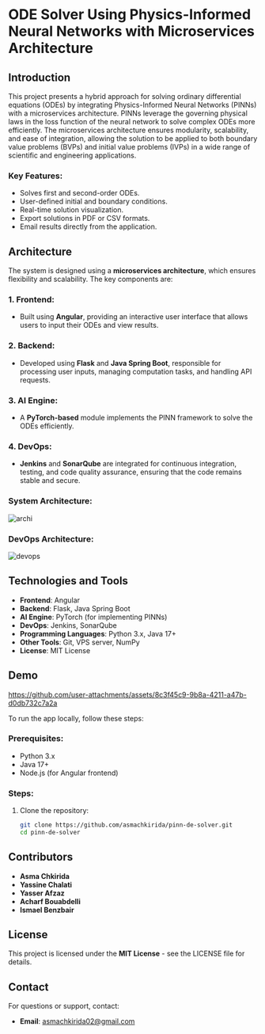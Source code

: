 # ODE Solver Using Physics-Informed Neural Networks with Microservices Architecture

## Introduction

This project presents a hybrid approach for solving ordinary differential equations (ODEs) by integrating Physics-Informed Neural Networks (PINNs) with a microservices architecture. PINNs leverage the governing physical laws in the loss function of the neural network to solve complex ODEs more efficiently. The microservices architecture ensures modularity, scalability, and ease of integration, allowing the solution to be applied to both boundary value problems (BVPs) and initial value problems (IVPs) in a wide range of scientific and engineering applications.

### Key Features:
- Solves first and second-order ODEs.
- User-defined initial and boundary conditions.
- Real-time solution visualization.
- Export solutions in PDF or CSV formats.
- Email results directly from the application.

## Architecture

The system is designed using a **microservices architecture**, which ensures flexibility and scalability. The key components are:

### 1. Frontend:
- Built using **Angular**, providing an interactive user interface that allows users to input their ODEs and view results.

### 2. Backend:
- Developed using **Flask** and **Java Spring Boot**, responsible for processing user inputs, managing computation tasks, and handling API requests.

### 3. AI Engine:
- A **PyTorch-based** module implements the PINN framework to solve the ODEs efficiently.

### 4. DevOps:
- **Jenkins** and **SonarQube** are integrated for continuous integration, testing, and code quality assurance, ensuring that the code remains stable and secure.

### System Architecture:


![archi](https://github.com/user-attachments/assets/a557f60d-338d-4e09-852b-81a411c0ee3e)

### DevOps Architecture:
![devops](https://github.com/user-attachments/assets/5afe1542-d293-46cf-832b-a6d0be7843d3)


## Technologies and Tools

- **Frontend**: Angular
- **Backend**: Flask, Java Spring Boot
- **AI Engine**: PyTorch (for implementing PINNs)
- **DevOps**: Jenkins, SonarQube
- **Programming Languages**: Python 3.x, Java 17+
- **Other Tools**: Git, VPS server, NumPy
- **License**: MIT License

## Demo


https://github.com/user-attachments/assets/8c3f45c9-9b8a-4211-a47b-d0db732c7a2a



To run the app locally, follow these steps:

### Prerequisites:
- Python 3.x
- Java 17+
- Node.js (for Angular frontend)

### Steps:
1. Clone the repository:
   ```bash
   git clone https://github.com/asmachkirida/pinn-de-solver.git
   cd pinn-de-solver

## Contributors
- **Asma Chkirida** 
- **Yassine Chalati** 
- **Yasser Afzaz** 
- **Acharf Bouabdelli** 
- **Ismael Benzbair** 

## License
This project is licensed under the **MIT License** - see the LICENSE file for details.

## Contact
For questions or support, contact:
- **Email**: [asmachkirida02@gmail.com](mailto:asmachkirida02@gmail.com)


